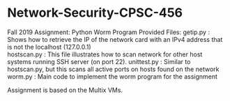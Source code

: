 # Network-Security-CPSC-456
Fall 2019
Assignment: Python Worm Program
Provided Files:
getip.py : Shows how to retrieve the IP of the network card with an IPv4
            address that is not the localhost (127.0.0.1)           
hostscan.py : This file illustrates how to scan network for other host
              systems running SSH server (on port 22).
unittest.py : Similar to hostscan.py, but this scans all active ports on
              hosts found on the network            
worm.py : Main code to implement the worm program for the assignment

Assignment is based on the Multix VMs.
